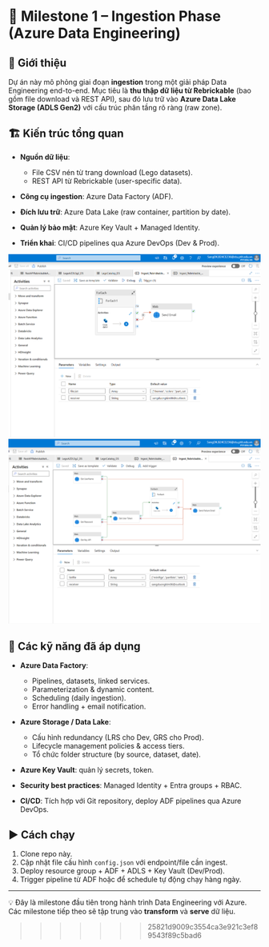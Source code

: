 
# 🚀 Milestone 1 – Ingestion Phase (Azure Data Engineering)

## 📌 Giới thiệu

Dự án này mô phỏng giai đoạn **ingestion** trong một giải pháp Data Engineering end-to-end.
Mục tiêu là **thu thập dữ liệu từ Rebrickable** (bao gồm file download và REST API), sau đó lưu trữ vào **Azure Data Lake Storage (ADLS Gen2)** với cấu trúc phân tầng rõ ràng (raw zone).

## 🏗️ Kiến trúc tổng quan

* **Nguồn dữ liệu**:

  * File CSV nén từ trang download (Lego datasets).
  * REST API từ Rebrickable (user-specific data).
* **Công cụ ingestion**: Azure Data Factory (ADF).
* **Đích lưu trữ**: Azure Data Lake (raw container, partition by date).
* **Quản lý bảo mật**: Azure Key Vault + Managed Identity.
* **Triển khai**: CI/CD pipelines qua Azure DevOps (Dev & Prod).

![ADF Pipeline](./Screenshot%202025-09-29%20004744.png)
![ADF Pipeline](./Screenshot%202025-09-29%20004806.png)

## 🔧 Các kỹ năng đã áp dụng

* **Azure Data Factory**:

  * Pipelines, datasets, linked services.
  * Parameterization & dynamic content.
  * Scheduling (daily ingestion).
  * Error handling + email notification.
* **Azure Storage / Data Lake**:

  * Cấu hình redundancy (LRS cho Dev, GRS cho Prod).
  * Lifecycle management policies & access tiers.
  * Tổ chức folder structure (by source, dataset, date).
* **Azure Key Vault**: quản lý secrets, token.
* **Security best practices**: Managed Identity + Entra groups + RBAC.
* **CI/CD**: Tích hợp với Git repository, deploy ADF pipelines qua Azure DevOps.

## ▶️ Cách chạy

1. Clone repo này.
2. Cập nhật file cấu hình `config.json` với endpoint/file cần ingest.
3. Deploy resource group + ADF + ADLS + Key Vault (Dev/Prod).
4. Trigger pipeline từ ADF hoặc để schedule tự động chạy hàng ngày.

---

💡 Đây là milestone đầu tiên trong hành trình Data Engineering với Azure.
Các milestone tiếp theo sẽ tập trung vào **transform** và **serve** dữ liệu.
>>>>>>> 25821d9009c3554ca3e921c3ef89543f89c5bad6


